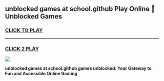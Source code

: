 
## unblocked games at school.github Play Online 👋 Unblocked Games
<h3>
<a href="https://premium.freeplayer.one?title=unblocked_games_at_school.github&ref=19F">CLICK TO PLAY</a></h3>
<hr>

<h3>
<a href="https://premium.freeplayer.one?title=unblocked_games_at_school.github&ref=19F">CLICK 2 PLAY</a>
  
</h3>

<a href="https://premium.freeplayer.one?title=unblocked_games_at_school.github&ref=19F"><img src="https://clearcache.store/games.png"></a>


**unblocked games at school.github games unblocked: Your Gateway to Fun and Accessible Online Gaming**
